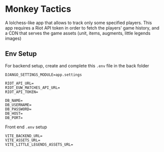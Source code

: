# Monkey Tactics

A lolchess-like app that allows to track only some specified players.
This app requires a Riot API token in order to fetch the players' game history, and a CDN that serves the game assets (unit, items, augments, little legends images)

## Env Setup

For backend setup, create and complete this `.env` file in the back folder

```
DJANGO_SETTINGS_MODULE=app.settings

RIOT_API_URL=
RIOT_EUW_MATCHES_API_URL=
RIOT_API_TOKEN=

DB_NAME=
DB_USERNAME=
DB_PASSWORD=
DB_HOST=
DB_PORT=
```

Front end `.env` setup

```
VITE_BACKEND_URL=
VITE_ASSETS_URL=
VITE_LITTLE_LEGENDS_ASSETS_URL=
```
